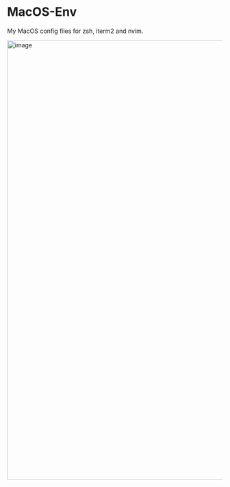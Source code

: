 # MacOS-Env

My MacOS config files for zsh, iterm2 and nvim. 

<img width="1025" alt="image" src="https://github.com/nu11zy/MacOS-Env/assets/55335158/9e87eb4d-aca2-4d33-bb72-d29004c9f1c4">
